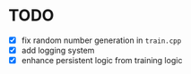 # TODO

- [x] fix random number generation in `train.cpp`
- [x] add logging system
- [x] enhance persistent logic from training logic
